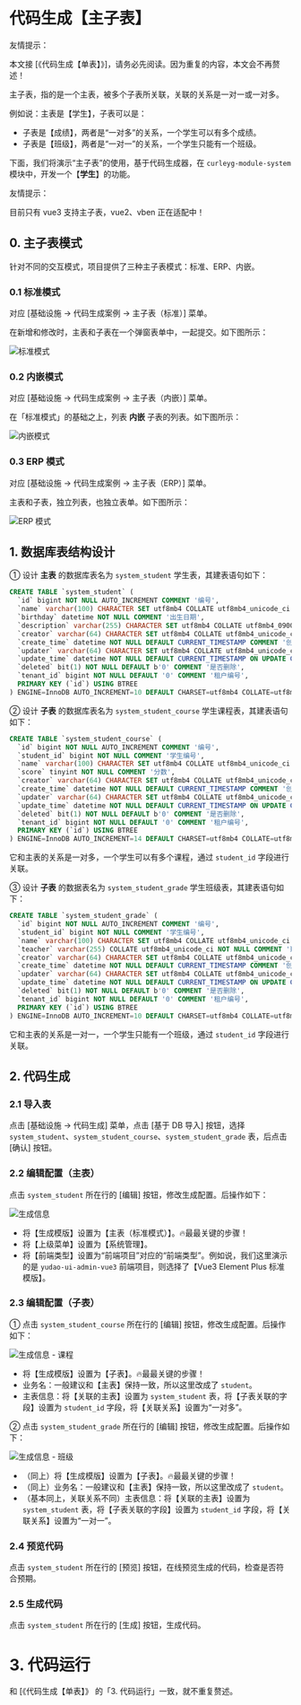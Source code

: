 # 代码生成【主子表】

友情提示：

本文接 [《代码生成【单表】》]，请务必先阅读。因为重复的内容，本文会不再赘述！

主子表，指的是一个主表，被多个子表所关联，关联的关系是一对一或一对多。

例如说：主表是【学生】，子表可以是：

- 子表是【成绩】，两者是“一对多”的关系，一个学生可以有多个成绩。
- 子表是【班级】，两者是“一对一”的关系，一个学生只能有一个班级。

下面，我们将演示“主子表”的使用，基于代码生成器，在 `curleyg-module-system` 模块中，开发一个【**学生**】的功能。

友情提示：

目前只有 vue3 支持主子表，vue2、vben 正在适配中！

## 0. 主子表模式

针对不同的交互模式，项目提供了三种主子表模式：标准、ERP、内嵌。

### 0.1 标准模式

对应 [基础设施 -> 代码生成案例 -> 主子表（标准）] 菜单。

在新增和修改时，主表和子表在一个弹窗表单中，一起提交。如下图所示：

![标准模式](https://curleyg-1311489005.cos.ap-shanghai.myqcloud.com/202412271627149.png)

### 0.2 内嵌模式

对应 [基础设施 -> 代码生成案例 -> 主子表（内嵌）] 菜单。

在「标准模式」的基础之上，列表 **内嵌** 子表的列表。如下图所示：

![内嵌模式](https://curleyg-1311489005.cos.ap-shanghai.myqcloud.com/202412271628662.png)

### 0.3 ERP 模式

对应 [基础设施 -> 代码生成案例 -> 主子表（ERP）] 菜单。

主表和子表，独立列表，也独立表单。如下图所示：

![ERP 模式](https://curleyg-1311489005.cos.ap-shanghai.myqcloud.com/202412271628820.png)

## 1. 数据库表结构设计

① 设计 **主表** 的数据库表名为 `system_student` 学生表，其建表语句如下：

```sql
CREATE TABLE `system_student` (
  `id` bigint NOT NULL AUTO_INCREMENT COMMENT '编号',
  `name` varchar(100) CHARACTER SET utf8mb4 COLLATE utf8mb4_unicode_ci NOT NULL DEFAULT '' COMMENT '名字',
  `birthday` datetime NOT NULL COMMENT '出生日期',
  `description` varchar(255) CHARACTER SET utf8mb4 COLLATE utf8mb4_0900_ai_ci NOT NULL COMMENT '简介',
  `creator` varchar(64) CHARACTER SET utf8mb4 COLLATE utf8mb4_unicode_ci DEFAULT '' COMMENT '创建者',
  `create_time` datetime NOT NULL DEFAULT CURRENT_TIMESTAMP COMMENT '创建时间',
  `updater` varchar(64) CHARACTER SET utf8mb4 COLLATE utf8mb4_unicode_ci DEFAULT '' COMMENT '更新者',
  `update_time` datetime NOT NULL DEFAULT CURRENT_TIMESTAMP ON UPDATE CURRENT_TIMESTAMP COMMENT '更新时间',
  `deleted` bit(1) NOT NULL DEFAULT b'0' COMMENT '是否删除',
  `tenant_id` bigint NOT NULL DEFAULT '0' COMMENT '租户编号',
  PRIMARY KEY (`id`) USING BTREE
) ENGINE=InnoDB AUTO_INCREMENT=10 DEFAULT CHARSET=utf8mb4 COLLATE=utf8mb4_unicode_ci COMMENT='学生表';
```

② 设计 **子表** 的数据库表名为 `system_student_course` 学生课程表，其建表语句如下：

```sql
CREATE TABLE `system_student_course` (
  `id` bigint NOT NULL AUTO_INCREMENT COMMENT '编号',
  `student_id` bigint NOT NULL COMMENT '学生编号',
  `name` varchar(100) CHARACTER SET utf8mb4 COLLATE utf8mb4_unicode_ci NOT NULL DEFAULT '' COMMENT '名字',
  `score` tinyint NOT NULL COMMENT '分数',
  `creator` varchar(64) CHARACTER SET utf8mb4 COLLATE utf8mb4_unicode_ci DEFAULT '' COMMENT '创建者',
  `create_time` datetime NOT NULL DEFAULT CURRENT_TIMESTAMP COMMENT '创建时间',
  `updater` varchar(64) CHARACTER SET utf8mb4 COLLATE utf8mb4_unicode_ci DEFAULT '' COMMENT '更新者',
  `update_time` datetime NOT NULL DEFAULT CURRENT_TIMESTAMP ON UPDATE CURRENT_TIMESTAMP COMMENT '更新时间',
  `deleted` bit(1) NOT NULL DEFAULT b'0' COMMENT '是否删除',
  `tenant_id` bigint NOT NULL DEFAULT '0' COMMENT '租户编号',
  PRIMARY KEY (`id`) USING BTREE
) ENGINE=InnoDB AUTO_INCREMENT=14 DEFAULT CHARSET=utf8mb4 COLLATE=utf8mb4_unicode_ci COMMENT='学生课程表';
```

它和主表的关系是一对多，一个学生可以有多个课程，通过 `student_id` 字段进行关联。

③ 设计 **子表** 的数据表名为 `system_student_grade` 学生班级表，其建表语句如下：

```sql
CREATE TABLE `system_student_grade` (
  `id` bigint NOT NULL AUTO_INCREMENT COMMENT '编号',
  `student_id` bigint NOT NULL COMMENT '学生编号',
  `name` varchar(100) CHARACTER SET utf8mb4 COLLATE utf8mb4_unicode_ci NOT NULL DEFAULT '' COMMENT '名字',
  `teacher` varchar(255) COLLATE utf8mb4_unicode_ci NOT NULL COMMENT '班主任',
  `creator` varchar(64) CHARACTER SET utf8mb4 COLLATE utf8mb4_unicode_ci DEFAULT '' COMMENT '创建者',
  `create_time` datetime NOT NULL DEFAULT CURRENT_TIMESTAMP COMMENT '创建时间',
  `updater` varchar(64) CHARACTER SET utf8mb4 COLLATE utf8mb4_unicode_ci DEFAULT '' COMMENT '更新者',
  `update_time` datetime NOT NULL DEFAULT CURRENT_TIMESTAMP ON UPDATE CURRENT_TIMESTAMP COMMENT '更新时间',
  `deleted` bit(1) NOT NULL DEFAULT b'0' COMMENT '是否删除',
  `tenant_id` bigint NOT NULL DEFAULT '0' COMMENT '租户编号',
  PRIMARY KEY (`id`) USING BTREE
) ENGINE=InnoDB AUTO_INCREMENT=10 DEFAULT CHARSET=utf8mb4 COLLATE=utf8mb4_unicode_ci COMMENT='学生班级表';
```

它和主表的关系是一对一，一个学生只能有一个班级，通过 `student_id` 字段进行关联。

## 2. 代码生成

### 2.1 导入表

点击 [基础设施 -> 代码生成] 菜单，点击 [基于 DB 导入] 按钮，选择 `system_student`、`system_student_course`、`system_student_grade` 表，后点击 [确认] 按钮。

### 2.2 编辑配置（主表）

点击 `system_student` 所在行的 [编辑] 按钮，修改生成配置。后操作如下：

![生成信息](https://curleyg-1311489005.cos.ap-shanghai.myqcloud.com/202412271629150.png)

- 将【生成模版】设置为【主表（标准模式）】。🔥最最关键的步骤！
- 将【上级菜单】设置为【系统管理】。
- 将【前端类型】设置为“前端项目”对应的“前端类型”。例如说，我们这里演示的是 `yudao-ui-admin-vue3` 前端项目，则选择了【Vue3 Element Plus 标准模版】。

### 2.3 编辑配置（子表）

① 点击 `system_student_course` 所在行的 [编辑] 按钮，修改生成配置。后操作如下：

![生成信息 - 课程](https://curleyg-1311489005.cos.ap-shanghai.myqcloud.com/202412271630925.png)

- 将【生成模版】设置为【子表】。🔥最最关键的步骤！
- 业务名：一般建议和【主表】保持一致，所以这里改成了 `student`。
- 主表信息：将【关联的主表】设置为 `system_student` 表，将【子表关联的字段】设置为 `student_id` 字段，将【关联关系】设置为“一对多”。

② 点击 `system_student_grade` 所在行的 [编辑] 按钮，修改生成配置。后操作如下：

![生成信息 - 班级](https://curleyg-1311489005.cos.ap-shanghai.myqcloud.com/202412271630248.png)

- （同上）将【生成模版】设置为【子表】。🔥最最关键的步骤！
- （同上）业务名：一般建议和【主表】保持一致，所以这里改成了 `student`。
- （基本同上，关联关系不同）主表信息：将【关联的主表】设置为 `system_student` 表，将【子表关联的字段】设置为 `student_id` 字段，将【关联关系】设置为“一对一”。

### 2.4 预览代码

点击 `system_student` 所在行的 [预览] 按钮，在线预览生成的代码，检查是否符合预期。

### 2.5 生成代码

点击 `system_student` 所在行的 [生成] 按钮，生成代码。

# 3. 代码运行

和 [《代码生成【单表】》 的「3. 代码运行」一致，就不重复赘述。